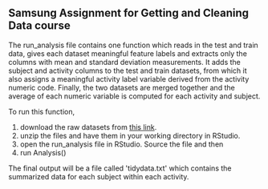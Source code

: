 Samsung Assignment for Getting and Cleaning Data course
-------------------------------------------------------

The run_analysis file contains one function which reads in the test and train data, gives each dataset meaningful feature labels and extracts only the columns with mean and standard deviation measurements. It adds the subject and activity columns to the test and train datasets, from which it also assigns a meaningful activity label variable derived from the activity numeric code. Finally, the two datasets are merged together and the average of each numeric variable is computed for each activity and subject. 

To run this function, 

1.  download the raw datasets from [this link](https://d396qusza40orc.cloudfront.net/getdata%2Fprojectfiles%2FUCI%20HAR%20Dataset.zip). 
2.  unzip the files and have them in your working directory in RStudio. 
3.  open the run_analysis file in RStudio. Source the file and then 
4.  run Analysis()

The final output will be a file called 'tidydata.txt' which contains the summarized data for each subject within each activity. 







